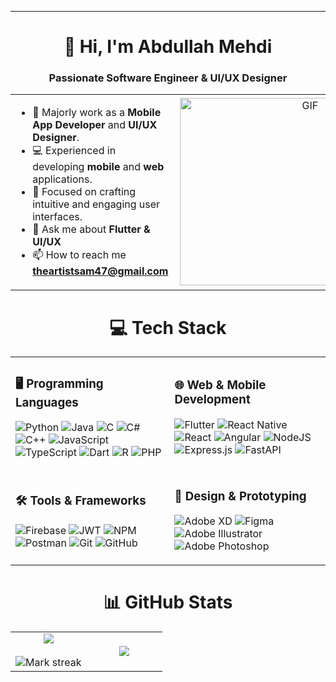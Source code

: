 ---
<h1 align="center">👋 Hi, I'm Abdullah Mehdi</h1>


<h3 align="center">Passionate Software Engineer & UI/UX Designer</h3>



<table>
  <tr>
    <td>
      <ul>
        <li>🌟 Majorly work as a <strong>Mobile App Developer</strong> and <strong>UI/UX Designer</strong>.</li>
        <li>💻 Experienced in developing <strong>mobile</strong> and <strong>web</strong> applications.</li>
        <li>🎨 Focused on crafting intuitive and engaging user interfaces.</li>
        <li>💬 Ask me about <strong>Flutter & UI/UX</strong></li>
        <li>📫 How to reach me <strong><a href="mailto:theartistsam47@gmail.com">theartistsam47@gmail.com</a></strong></li>
</ul>
    </td>
    <td>
      <a target="_blank" align="center">
        <img align="right" top="500" height="300" width="400" alt="GIF" src="https://media.giphy.com/media/SWoSkN6DxTszqIKEqv/giphy.gif">
      </a>
    </td>
  </tr>
</table>



<h1 align="center" style="border:none;">💻 Tech Stack</h1>
<table>
    <td>
      <h3>🖥️ Programming Languages</h3>
      <p>
        <img src="https://img.shields.io/badge/python-3670A0?style=plastic&logo=python&logoColor=ffdd54" alt="Python">
        <img src="https://img.shields.io/badge/java-%23ED8B00.svg?style=plastic&logo=openjdk&logoColor=white" alt="Java">
        <img src="https://img.shields.io/badge/c-%2300599C.svg?style=plastic&logo=c&logoColor=white" alt="C">
        <img src="https://img.shields.io/badge/c%23-%23239120.svg?style=plastic&logo=csharp&logoColor=white" alt="C#">
        <img src="https://img.shields.io/badge/c++-%2300599C.svg?style=plastic&logo=c%2B%2B&logoColor=white" alt="C++">
        <img src="https://img.shields.io/badge/javascript-%23323330.svg?style=plastic&logo=javascript&logoColor=%23F7DF1E" alt="JavaScript">
        <img src="https://img.shields.io/badge/typescript-%23007ACC.svg?style=plastic&logo=typescript&logoColor=white" alt="TypeScript">
        <img src="https://img.shields.io/badge/dart-%230175C2.svg?style=plastic&logo=dart&logoColor=white" alt="Dart">
        <img src="https://img.shields.io/badge/r-%23276DC3.svg?style=plastic&logo=r&logoColor=white" alt="R">
        <img src="https://img.shields.io/badge/php-%23777BB4.svg?style=plastic&logo=php&logoColor=white" alt="PHP">
      </p>
    </td>
    <td>
      <h3>🌐 Web & Mobile Development</h3>
      <p>
        <img src="https://img.shields.io/badge/Flutter-%2302569B.svg?style=plastic&logo=Flutter&logoColor=white" alt="Flutter">
        <img src="https://img.shields.io/badge/react_native-%2320232a.svg?style=plastic&logo=react&logoColor=%2361DAFB" alt="React Native">
        <img src="https://img.shields.io/badge/react-%2320232a.svg?style=plastic&logo=react&logoColor=%2361DAFB" alt="React">
        <img src="https://img.shields.io/badge/angular-%23DD0031.svg?style=plastic&logo=angular&logoColor=white" alt="Angular">
        <img src="https://img.shields.io/badge/node.js-6DA55F?style=plastic&logo=node.js&logoColor=white" alt="NodeJS">
        <img src="https://img.shields.io/badge/express.js-%23404d59.svg?style=plastic&logo=express&logoColor=%2361DAFB" alt="Express.js">
        <img src="https://img.shields.io/badge/FastAPI-005571?style=plastic&logo=fastapi" alt="FastAPI">
      </p>
    </td>
  </tr>
  <tr>
    <td>
      <h3>🛠️ Tools & Frameworks</h3>
      <p>
        <img src="https://img.shields.io/badge/firebase-a08021?style=plastic&logo=firebase&logoColor=ffcd34" alt="Firebase">
        <img src="https://img.shields.io/badge/JWT-black?style=plastic&logo=JSON%20web%20tokens" alt="JWT">
        <img src="https://img.shields.io/badge/NPM-%23CB3837.svg?style=plastic&logo=npm&logoColor=white" alt="NPM">
        <img src="https://img.shields.io/badge/Postman-FF6C37?style=plastic&logo=postman&logoColor=white" alt="Postman">
        <img src="https://img.shields.io/badge/git-%23F05033.svg?style=plastic&logo=git&logoColor=white" alt="Git">
        <img src="https://img.shields.io/badge/github-%23121011.svg?style=plastic&logo=github&logoColor=white" alt="GitHub">
      </p>
    </td>
    <td>
      <h3>🎨 Design & Prototyping</h3>
      <p>
        <img src="https://img.shields.io/badge/Adobe%20XD-470137?style=plastic&logo=Adobe%20XD&logoColor=#FF61F6" alt="Adobe XD">
        <img src="https://img.shields.io/badge/figma-%23F24E1E.svg?style=plastic&logo=figma&logoColor=white" alt="Figma">
        <img src="https://img.shields.io/badge/adobe%20illustrator-%23FF9A00.svg?style=plastic&logo=adobe%20illustrator&logoColor=white" alt="Adobe Illustrator">
        <img src="https://img.shields.io/badge/adobe%20photoshop-%2331A8FF.svg?style=plastic&logo=adobe%20photoshop&logoColor=white" alt="Adobe Photoshop">
      </p>
    </td>
  </tr>
</table>

<h1 align="center" style="border:none;">📊 GitHub Stats</h1>

<!---->
<!--- stats & Trophy (start) -->
<p align="center">
  <!--- stats (start) -->
<table align="center">
<tr border="none">
<td width="50%" align="center">
  
  <img  align="center"  src="https://github-readme-stats.vercel.app/api?username=theArtistSam&theme=tokyonight&hide_border=false&include_all_commits=true&count_private=true" />
  <br></br>
  <img  title="🔥 Get streak stats for your profile at git.io/streak-stats" alt="Mark streak" src="https://github-readme-streak-stats.herokuapp.com/?user=theArtistSam&theme=tokyonight&hide_border=false" /> 
</td>

<td width="50%" align="center">

  <img  align="center"  src="https://github-readme-stats.anuraghazra1.vercel.app/api/top-langs/?username=theArtistSam&theme=tokyonight&hide_border=false&no-bg=true&no-frame=true&langs_count=10"/>
  
  </td>
</tr>
</table>
